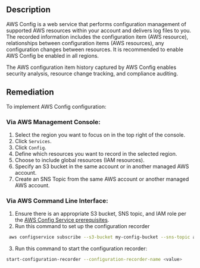 ## Description

AWS Config is a web service that performs configuration management of supported AWS resources within your account and delivers log files to you. The recorded information includes the configuration item (AWS resource), relationships between configuration items (AWS resources), any configuration changes between resources. It is recommended to enable AWS Config be enabled in all regions.

The AWS configuration item history captured by AWS Config enables security analysis, resource change tracking, and compliance auditing.

## Remediation

To implement AWS Config configuration:

### Via AWS Management Console:

1. Select the region you want to focus on in the top right of the console.
2. Click `Services`.
3. Click `Config`.
4. Define which resources you want to record in the selected region.
5. Choose to include global resources (IAM resources).
6. Specify an S3 bucket in the same account or in another managed AWS account.
7. Create an SNS Topic from the same AWS account or another managed AWS account.

### Via AWS Command Line Interface:

1. Ensure there is an appropriate S3 bucket, SNS topic, and IAM role per the [AWS Config Service prerequisites](https://docs.aws.amazon.com/config/latest/developerguide/gs-cli-prereq.html).
2. Run this command to set up the configuration recorder

```bash
 aws configservice subscribe --s3-bucket my-config-bucket --sns-topic arn:aws:sns:us-east-1:012345678912:my-config-notice --iam-role arn:aws:iam::012345678912:role/myConfigRole
 ```

3. Run this command to start the configuration recorder:

```bash
start-configuration-recorder --configuration-recorder-name <value>
```
